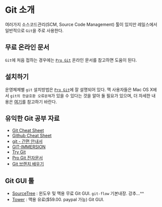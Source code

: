 # Git 소개

여러가지 소스코드관리(SCM, Source Code Management) 툴이 있지만 레일스에서 일반적으로 `Git`을 주로 사용한다.

## 무료 온라인 문서

`Git`에 처음 접하는 경우에는 [`Pro Git`](http://git-scm.com/book/ko) 온라인 문서를 참고하면 도움이 된다.

## 설치하기

운영체제별 `git` 설치방법은 [`Pro Git`](http://git-scm.com/book/ko/시작하기-Git-설치)에 잘 설명되어 있다. 맥 사용자들은 Mac OS X에서 `git의 한글호환 오류문제`가 있을 수 있다는 것을 알아 둘 필요가 있으며, 더 자세한 내용은 [여기](http://resoneit.blogspot.kr/2013/06/git.html)를 참고하기 바란다.

## 유익한 Git 공부 자료

* [Git Cheat Sheet](https://www.atlassian.com/dms/wac/images/landing/git/atlassian_git_cheatsheet.pdf)
* [Github Cheat Sheet](https://github.com/marocchino/github-cheat-sheet)
* [git - 간편 안내서](http://rogerdudler.github.io/git-guide/index.ko.html)
* [GIT-IMMERSION](http://gitimmersion.com)
* [Try Git](https://www.codeschool.com/courses/try-git)
* [Pro Git 전자문서](http://dogfeet.github.io/articles/2012/progit.html)
* [Git 브랜치 배우기](http://pcottle.github.io/learnGitBranching/)


## Git GUI 툴

* [SourceTree](http://www.sourcetreeapp.com/) : 윈도우 및 맥용 무료 Git GUI. `git-flow` 기본내장. 강추...^^
* [Tower](http://www.git-tower.com/) : 맥용 유료($59.00. paypal 가능) Git GUI.
